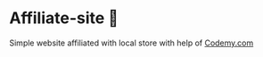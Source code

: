 # Affiliate-site :money_mouth_face:                                                                                                                                                                                                                                                                                                                                              
Simple website affiliated with local store
 with help of <a href="http://johnelder.com/">Codemy.com</a>
